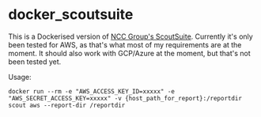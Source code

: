 # docker_scoutsuite

This is a Dockerised version of [NCC Group's ScoutSuite](https://github.com/nccgroup.scoutsuite). Currently it's only been tested for AWS, as that's what most of my requirements are at the moment. It should also work with GCP/Azure at the moment, but that's not been tested yet. 

Usage:

```
docker run --rm -e "AWS_ACCESS_KEY_ID=xxxxx" -e "AWS_SECRET_ACCESS_KEY=xxxxx" -v {host_path_for_report}:/reportdir scout aws --report-dir /reportdir
```